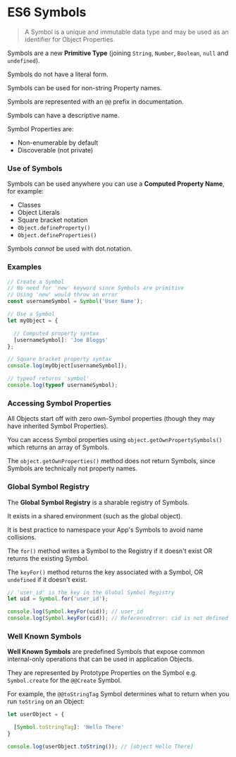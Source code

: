 # ES6 Symbols

> A Symbol is a unique and immutable data type and may be used as an identifier for Object Properties.

Symbols are a new **Primitive Type** (joining `String`, `Number`, `Boolean`, `null` and `undefined`).

Symbols do not have a literal form.

Symbols can be used for non-string Property names.

Symbols are represented with an `@@` prefix in documentation.

Symbols can have a descriptive name.

Symbol Properties are:

- Non-enumerable by default
- Discoverable (not private)


### Use of Symbols

Symbols can be used anywhere you can use a **Computed Property Name**, for example:

- Classes
- Object Literals
- Square bracket notation
- `Object.defineProperty()`
- `Object.defineProperties()`

Symbols *cannot* be used with dot.notation.


### Examples

```js
// Create a Symbol
// No need for 'new' keyword since Symbols are primitive
// Using 'new' would throw an error
const usernameSymbol = Symbol('User Name');

// Use a Symbol
let myObject = {

  // Computed property syntax
  [usernameSymbol]: 'Joe Bloggs'
};

// Square bracket property syntax
console.log(myObject[usernameSymbol]);

// typeof returns 'symbol'
console.log(typeof usernameSymbol);
```


### Accessing Symbol Properties

All Objects start off with zero own-Symbol properties (though they may have inherited Symbol Properties).

You can access Symbol properties using `object.getOwnPropertySymbols()` which returns an array of Symbols.

The `object.getOwnProperties()` method does not return Symbols, since Symbols are technically not property names.


### Global Symbol Registry

The **Global Symbol Registry** is a sharable registry of Symbols.

It exists in a shared environment (such as the global object).

It is best practice to namespace your App's Symbols to avoid name collisions.

The `for()` method writes a Symbol to the Registry if it doesn't exist OR returns the existing Symbol.

The `keyFor()` method returns the key associated with a Symbol, OR `undefined` if it doesn't exist.

```js
// 'user_id' is the key in the Global Symbol Registry
let uid = Symbol.for('user_id');

console.log(Symbol.keyFor(uid)); // user_id
console.log(Symbol.keyFor(cid)); // ReferenceError: cid is not defined
```


### Well Known Symbols

**Well Known Symbols** are predefined Symbols that expose common internal-only operations that can be used in application Objects.

They are represented by Prototype Properties on the Symbol e.g. `Symbol.create` for the `@@Create` Symbol.

For example, the `@@toStringTag` Symbol determines what to return when you run `toString` on an Object:

```js
let userObject = {

  [Symbol.toStringTag]: 'Hello There'
}

console.log(userObject.toString()); // [object Hello There]
```
